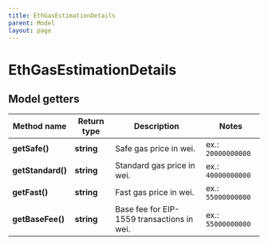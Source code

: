 ```yaml
---
title: EthGasEstimationDetails
parent: Model
layout: page
---
```


# EthGasEstimationDetails

## Model getters

Method name | Return type | Description | Notes
------------ | ------------- | ------------- | -------------
**getSafe()** | **string** | Safe gas price in wei. | ex.: `20000000000`
**getStandard()** | **string** | Standard gas price in wei. | ex.: `40000000000`
**getFast()** | **string** | Fast gas price in wei. | ex.: `55000000000`
**getBaseFee()** | **string** | Base fee for EIP-1559 transactions in wei. | ex.: `55000000000`

